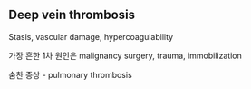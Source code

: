 ## Deep vein thrombosis

Stasis, vascular damage, hypercoagulability

가장 흔한 1차 원인은 malignancy
surgery, trauma, immobilization

숨찬 증상 - pulmonary thrombosis
